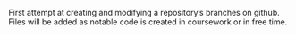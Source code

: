 First attempt at creating and modifying a repository’s branches on github.
Files will be added as notable code is created in coursework or in free time.
